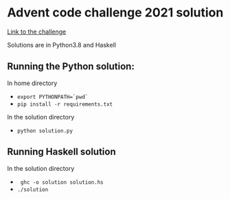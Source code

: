 # Advent code challenge 2021 solution
[Link to the challenge](https://adventofcode.com/2021)

Solutions are in Python3.8 and Haskell


## Running the Python solution:
In home directory
- ``export PYTHONPATH=`pwd` ``
- `pip install -r requirements.txt` 

In the solution directory
- `python solution.py`

## Running Haskell solution
In the solution directory
- ` ghc -o solution solution.hs`
- `./solution`